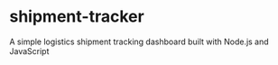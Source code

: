 # shipment-tracker
A simple logistics shipment tracking dashboard built with Node.js and JavaScript
